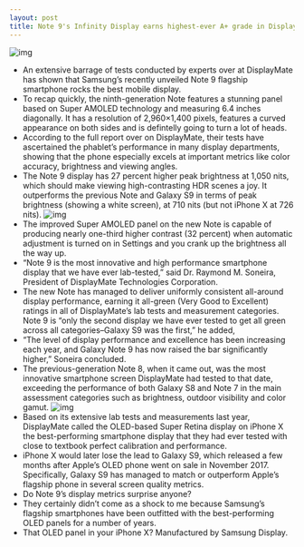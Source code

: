 ```yaml
---
layout: post
title: Note 9's Infinity Display earns highest-ever A+ grade in DisplayMate testing
---
```

![img](http://media.idownloadblog.com/wp-content/uploads/2018/08/Samsung-Galaxy-Note-9-005.jpg)
* An extensive barrage of tests conducted by experts over at DisplayMate has shown that Samsung’s recently unveiled Note 9 flagship smartphone rocks the best mobile display.
* To recap quickly, the ninth-generation Note features a stunning panel based on Super AMOLED technology and measuring 6.4 inches diagonally. It has a resolution of 2,960×1,400 pixels, features a curved appearance on both sides and is defintelly going to turn a lot of heads.
* According to the full report over on DisplayMate, their tests have ascertained the phablet’s performance in many display departments, showing that the phone especially excels at important metrics like color accuracy, brightness and viewing angles.
* The Note 9 display has 27 percent higher peak brightness at 1,050 nits, which should make viewing high-contrasting HDR scenes a joy. It outperforms the previous Note and Galaxy S9 in terms of peak brightness (showing a white screen), at 710 nits (but not iPhone X at 726 nits).
![img](http://media.idownloadblog.com/wp-content/uploads/2018/08/Samsung-Galaxy-Note-9-001-1.jpg)
* The improved Super AMOLED panel on the new Note is capable of producing nearly one-third higher contrast (32 percent) when automatic adjustment is turned on in Settings and you crank up the brightness all the way up.
* “Note 9 is the most innovative and high performance smartphone display that we have ever lab-tested,” said Dr. Raymond M. Soneira, President of DisplayMate Technologies Corporation.
* The new Note has managed to deliver uniformly consistent all-around display performance, earning it all-green (Very Good to Excellent) ratings in all of DisplayMate’s lab tests and measurement categories. Note 9 is “only the second display we have ever tested to get all green across all categories–Galaxy S9 was the first,” he added,
* “The level of display performance and excellence has been increasing each year, and Galaxy Note 9 has now raised the bar significantly higher,” Soneira concluded.
* The previous-generation Note 8, when it came out, was the most innovative smartphone screen DisplayMate had tested to that date, exceeding the performance of both Galaxy S8 and Note 7 in the main assessment categories such as brightness, outdoor visibility and color gamut.
![img](http://media.idownloadblog.com/wp-content/uploads/2018/08/Samsung-Galaxy-Note-9-001.jpg)
* Based on its extensive lab tests and measurements last year, DisplayMate called the OLED-based Super Retina display on iPhone X the best-performing smartphone display that they had ever tested with close to textbook perfect calibration and performance.
* iPhone X would later lose the lead to Galaxy S9, which released a few months after Apple’s OLED phone went on sale in November 2017. Specifically, Galaxy S9 has managed to match or outperform Apple’s flagship phone in several screen quality metrics.
* Do Note 9’s display metrics surprise anyone?
* They certainly didn’t come as a shock to me because Samsung’s flagship smartphones have been outfitted with the best-performing OLED panels for a number of years.
* That OLED panel in your iPhone X? Manufactured by Samsung Display.

